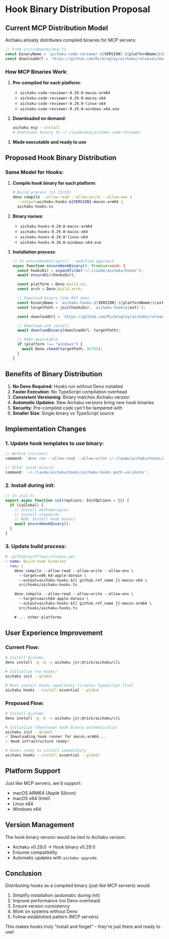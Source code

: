 # Hook Binary Distribution Proposal

## Current MCP Distribution Model

Aichaku already distributes compiled binaries for MCP servers:

```typescript
// From src/commands/mcp.ts
const binaryName = `aichaku-code-reviewer-${VERSION}-${platformName}${ext}`;
const downloadUrl = `https://github.com/RickCogley/aichaku/releases/download/v${VERSION}/${binaryName}`;
```

### How MCP Binaries Work:

1. **Pre-compiled for each platform**:
   - `aichaku-code-reviewer-0.29.0-macos-arm64`
   - `aichaku-code-reviewer-0.29.0-macos-x64`
   - `aichaku-code-reviewer-0.29.0-linux-x64`
   - `aichaku-code-reviewer-0.29.0-windows-x64.exe`

2. **Downloaded on demand**:

   ```bash
   aichaku mcp --install
   # Downloads binary to ~/.claude/mcp/aichaku-code-reviewer
   ```

3. **Made executable and ready to use**

## Proposed Hook Binary Distribution

### Same Model for Hooks:

1. **Compile hook binary for each platform**:

   ```bash
   # Build process (in CI/CD)
   deno compile --allow-read --allow-write --allow-env \
     --output=aichaku-hooks-${VERSION}-macos-arm64 \
     aichaku-hooks.ts
   ```

2. **Binary names**:
   - `aichaku-hooks-0.29.0-macos-arm64`
   - `aichaku-hooks-0.29.0-macos-x64`
   - `aichaku-hooks-0.29.0-linux-x64`
   - `aichaku-hooks-0.29.0-windows-x64.exe`

3. **Installation process**:

   ```typescript
   // In ensureHookScripts() - modified approach
   async function ensureHookBinary(): Promise<void> {
     const hooksDir = expandTilde("~/.claude/aichaku/hooks");
     await ensureDir(hooksDir);

     const platform = Deno.build.os;
     const arch = Deno.build.arch;

     // Download binary like MCP does
     const binaryName = `aichaku-hooks-${VERSION}-${platformName}${ext}`;
     const targetPath = join(hooksDir, `aichaku-hooks${ext}`);

     const downloadUrl = `https://github.com/RickCogley/aichaku/releases/download/v${VERSION}/${binaryName}`;

     // Download and install
     await downloadBinary(downloadUrl, targetPath);

     // Make executable
     if (platform !== "windows") {
       await Deno.chmod(targetPath, 0o755);
     }
   }
   ```

## Benefits of Binary Distribution

1. **No Deno Required**: Hooks run without Deno installed
2. **Faster Execution**: No TypeScript compilation overhead
3. **Consistent Versioning**: Binary matches Aichaku version
4. **Automatic Updates**: New Aichaku versions bring new hook binaries
5. **Security**: Pre-compiled code can't be tampered with
6. **Smaller Size**: Single binary vs TypeScript source

## Implementation Changes

### 1. Update hook templates to use binary:

```typescript
// Before (current)
command: `deno run --allow-read --allow-write ~/.claude/aichaku/hooks/aichaku-hooks.ts path-validator`;

// After (with binary)
command: `~/.claude/aichaku/hooks/aichaku-hooks path-validator`;
```

### 2. Install during init:

```typescript
// In init.ts
export async function init(options: InitOptions = {}) {
  if (isGlobal) {
    // Install methodologies
    // Install standards
    // NEW: Install hook binary
    await ensureHookBinary();
  }
}
```

### 3. Update build process:

```yaml
# .github/workflows/release.yml
- name: Build hook binaries
  run: |
    deno compile --allow-read --allow-write --allow-env \
      --target=x86_64-apple-darwin \
      --output=aichaku-hooks-${{ github.ref_name }}-macos-x64 \
      src/hooks/aichaku-hooks.ts

    deno compile --allow-read --allow-write --allow-env \
      --target=aarch64-apple-darwin \
      --output=aichaku-hooks-${{ github.ref_name }}-macos-arm64 \
      src/hooks/aichaku-hooks.ts

    # ... other platforms
```

## User Experience Improvement

### Current Flow:

```bash
# Install Aichaku
deno install -g -A -n aichaku jsr:@rick/aichaku/cli

# Initialize (no hooks)
aichaku init --global

# Must install hooks separately (creates TypeScript file)
aichaku hooks --install essential --global
```

### Proposed Flow:

```bash
# Install Aichaku
deno install -g -A -n aichaku jsr:@rick/aichaku/cli

# Initialize (downloads hook binary automatically)
aichaku init --global
✅ Downloading hook runner for macos-arm64...
✅ Hook infrastructure ready!

# Hooks ready to install immediately
aichaku hooks --install essential --global
```

## Platform Support

Just like MCP servers, we'd support:

- macOS ARM64 (Apple Silicon)
- macOS x64 (Intel)
- Linux x64
- Windows x64

## Version Management

The hook binary version would be tied to Aichaku version:

- Aichaku v0.29.0 → Hook binary v0.29.0
- Ensures compatibility
- Automatic updates with `aichaku upgrade`

## Conclusion

Distributing hooks as a compiled binary (just like MCP servers) would:

1. Simplify installation (automatic during init)
2. Improve performance (no Deno overhead)
3. Ensure version consistency
4. Work on systems without Deno
5. Follow established pattern (MCP servers)

This makes hooks truly "install and forget" - they're just there and ready to use!
